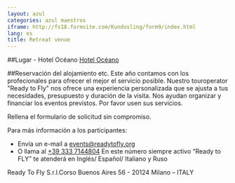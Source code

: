 ```yaml
---
layout: azul
categories: azul maestros
iframe: http://fs18.formsite.com/Kundusling/form9/index.html
lang: es
title: Retreat venue
---
```

##Lugar - Hotel Océano
[Hotel Océano](http://www.oceano.de/es/hotel.html)

##Reservación del alojamiento etc.
Este año contamos con los profecionales para ofrecer el mejor el servicio posible. Nuestro touroperator "Ready to Fly" nos ofrece una experiencia personalizada que se ajusta a tus necesidades, presupuesto y duración de la visita. Nos ayudan organizar y financiar los eventos previstos. Por favor usen sus servicios.

Rellena el formulario de solicitud sin compromiso.

Para más información a los participantes:

- Envía un e-mail a [events@readytofly.org](mail://events@readytofly.org)
- O llama al [+39 333 7144804](tel://+393337144804) En este número siempre activo “Ready to FLY” te atenderá en Inglés/ Español/ Italiano y Ruso       

Ready To Fly S.r.l.Corso Buenos Aires 56 - 20124 Milano – ITALY 


